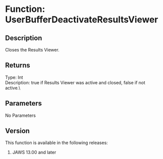 # Function: UserBufferDeactivateResultsViewer

## Description

Closes the Results Viewer.

## Returns

Type: Int\
Description: true if Results Viewer was active and closed, false if not
active.\

## Parameters

No Parameters

## Version

This function is available in the following releases:

1.  JAWS 13.00 and later
